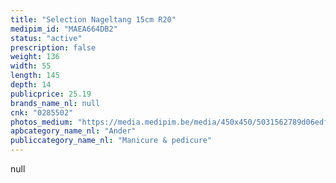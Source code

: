 ```yaml
---
title: "Selection Nageltang 15cm R20"
medipim_id: "MAEA664DB2"
status: "active"
prescription: false
weight: 136
width: 55
length: 145
depth: 14
publicprice: 25.19
brands_name_nl: null
cnk: "0285502"
photos_medium: "https://media.medipim.be/media/450x450/5031562789d06edf3aa931355afd9e43590e3b61.jpg"
apbcategory_name_nl: "Ander"
publiccategory_name_nl: "Manicure & pedicure"
---
```

null
